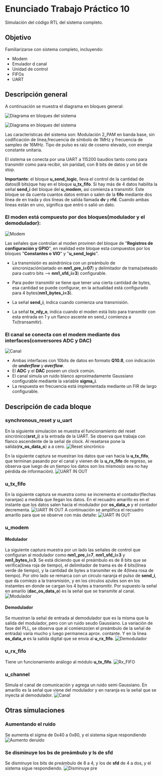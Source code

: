 # Enunciado Trabajo Práctico 10

Simulación del código RTL del sistema completo.


## Objetivo

Familiarizarse con sistema completo, incluyendo:
- Modem
- Emulador d canal
- Unidad de control
- FIFOs
- UART


## Descripción general

A continuación se muestra el diagrama en bloques general:

![Diagrama en bloques del sistema](Imagenes/BD-system.jpg)

![Diagrama en bloques del sistema](Imagenes/BD-system_top.jpg)

Las características del sistema son:
Modulación 2_PAM en banda base, sin codificación de línea,frecuencia de 
símbolo de 1MHz y frecuencia de sampleo de 16MHz.
Tipo de pulso es raiz de coseno elevado, con energía constante unitaria.

El sistema se conecta por una UART a 115200 baudios tanto como para transmitir 
como para recibir, sin paridad, con 8 bits de datos y un bit de stop.

**Importante**: el bloque **u_send_logic**, lleva el control de la cantidad de datos(8 bits)que hay en el bloque **u_tx_fifo**.
Si hay más de 4 datos habilita la señal **send_i** del bloque del **u_modem**, así comienza a transmitir. 
Este bloque se da cuenta cuantos datos entran o salen de la **fifo** mediante dos línea de en trada y dos líneas de salida  llamada **dv** y **rfd**.
Cuando ambas líneas están en uno, significa que entró o salió un dato.

  
### El moden está compuesto por dos bloques(modulador y el demodulador):

![Modem](Imagenes/BD-bb_modem.jpg)

Las señales que controlan al moden provinen del bloque de "**Registros de 
configuración y GPIO**", en realidad este bloque esta compuestos por los bloques "**Constantes o VIO**" y "**u_send_logic**". 

+ La transmisión es asindrónica con un preámbulo de sincronización(setado en **nm1_pre_i=07**) 
y delimitador de trama(seteado para cuatro bits --> **nm1_sfd_i=3**) configurable.

+ Para poder transmitir se tiene que tener una cierta cantidad de bytes, 
esa cantidad se puede configurar, en la actualidad está configurado 
para 4 bytes(**nm1_bytes_i=3**).


+ La señal **send_i**, indica cuando comienza una transmisión.

+ La señal **tx_rdy_o**, indica cuando el moden está listo para transmitir
con esta entrada en 1 y un flanco ascente en  send_i comienza a Tx(transamitir).

### El canal se conecta con el modem mediante dos interfaces(conversores **ADC** y **DAC**) 

![Canal](Imagenes/BD-bb_channel.jpg)

+ Ambas interfaces con 10bits de datos en formato **Q10.8**, con indicación de ***underflow*** y ***overflow***.
+ El **ADC** y el **DAC** poseen un clock común.
+ El canal simula un ruido blanco aproximadamente Gaussiano configurable 
mediante la variable **sigma_i**.
+ La respuesta en frecuencia está implementada mediante un FIR de largo 
configurable.



## Descripción de cada bloque

### **synchronous_reset y u_uart**

En la siguiente simulación se muestra el funcionamiento del reset sincrónico(**srst_i**) a la entrada de la UART. Se observa que trabaja con flanco ascendente de la señal de clock.
Al resetarse pone la salida(**rx_os_data_o**) a a cero.
![Reset sincrónico](Imagenes/reset_sincronico.jpg)

En la siguiente captura se muestran los datos que van hacia la **u_tx_fifo**, que terminan pasando por el canal y vienen de la **u_rx_fifo** de regreso, se observa que luego de un tiempo los datos son los mismos(o sea no hay pérdida de información).
![UART IN OUT](Imagenes/uart_in_out.jpg)

### **u_tx_fifo**
En la siguiente captura se muestra como se incrementa el contador(flechas naranjas) a  medida que llegan los datos.
En el recuadro amarillo es en el instante que los datos salen hacia el modulador por **os_data_o** y el contador decrementa.
![UART IN OUT](Imagenes/Tx_FIFO_1.jpg)
A continuación se amplifica el recuadro amarillo para que se observe con más detalle:
![UART IN OUT](Imagenes/Tx_FIFO_2.jpg)

### **u_modem**

#### Modulador

La siguiente captura muestra por un lado las señales de control que configuran al modulador como **nm1_pre_i=7**, **nm1_sfd_i=3** y **nm1_bytes_i=3**.
Se está diciendo que el preámbulo es de 8 bits que se verifica(línea roja de tiempo), el delimitador  de trama es de 4 bits(línea verde de tiempo), y la cantidad de bytes a transmiter es de 4(línea rosa de tiempo).
Por otro lado se remarca con un círculo naranja el pulso de **send_i**, que da comiezo a la transmisión, y en los círculos azules son en los instamtes en donde se cargan los 4 bytes a transmitir.
Por supuesto la señal en amarilo  (**dac_os_data_o**) es la señal que se transmite al canal.
![Modulador](Imagenes/modulador1.jpg)

#### Demodulador

Se muestran la señal de entrada al demodulador que es la misma que la salida del modulador, pero con un ruido seudo Gaussiano.
La variación de fase del PLL, se observa que al comienzo(en el preámbulo de la señal de entrada) varía mucho y luego permaneca aprox. contante.
Y en la línea **os_data_o** es la salida digital que se envía al **u_rx_fifo**.
![Demodulador](Imagenes/demodulador1.jpg)

### **u_rx_fifo**

Tiene un funcionamiento análogo al módulo  **u_tx_fifo**.
![Rx_FIFO](Imagenes/Rx_FIFO_1.jpg)


### **u_channel**
Simula el canal de comunicación y agrega un ruido semi Gaussiano. En amarillo es la señal que viene del modulador y en naranja es la señal que  se inyecta al demodulador.
![Canal](Imagenes/canal1.jpg)


## Otras simulaciones

### Aumentando el ruido

Se aumenta el sigma de 0x40 a 0x80, y el sistema sigue respondiendo
![Aumento deruido](Imagenes/aumento_noise.jpg)

### Se disminuye los bs de preámbulo y ls de **sfd**

Se disminuye los bits de preámbulo de 8 a 4, y los de **sfd** de 4 a dos, y el sistema sigue respondiendo.
![Disminuye pre](Imagenes/disminir_pre_sfd.jpg)
 

